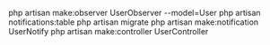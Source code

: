 php artisan make:observer UserObserver --model=User
php artisan notifications:table
php artisan migrate
php artisan make:notification UserNotify
php artisan make:controller UserController